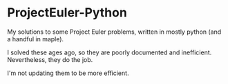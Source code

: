 # ProjectEuler-Python
My solutions to some Project Euler problems, written in mostly python (and a handful in maple).

I solved these ages ago, so they are poorly documented and inefficient. Nevertheless, they do the job.

I'm not updating them to be more efficient.
